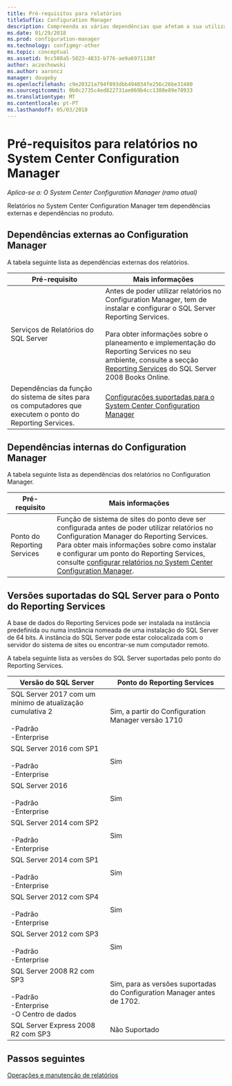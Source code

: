 ```yaml
---
title: Pré-requisitos para relatórios
titleSuffix: Configuration Manager
description: Compreenda as várias dependências que afetam a sua utilização de relatórios no System Center Configuration Manager.
ms.date: 01/29/2018
ms.prod: configuration-manager
ms.technology: configmgr-other
ms.topic: conceptual
ms.assetid: 9cc508a5-5023-4833-b776-ae9a6971138f
author: aczechowski
ms.author: aaroncz
manager: dougeby
ms.openlocfilehash: c9e20321a794f093dbb494034fe256c26be31480
ms.sourcegitcommit: 0b0c2735c4ed822731ae069b4cc1380e89e78933
ms.translationtype: MT
ms.contentlocale: pt-PT
ms.lasthandoff: 05/03/2018
---
```

# <a name="prerequisites-for-reporting-in-system-center-configuration-manager"></a>Pré-requisitos para relatórios no System Center Configuration Manager

*Aplica-se a: O System Center Configuration Manager (ramo atual)*

Relatórios no System Center Configuration Manager tem dependências externas e dependências no produto.  

## <a name="dependencies-external-to-configuration-manager"></a>Dependências externas ao Configuration Manager  
 A tabela seguinte lista as dependências externas dos relatórios.  

|Pré-requisito|Mais informações|  
|------------------|----------------------|  
|Serviços de Relatórios do SQL Server|Antes de poder utilizar relatórios no Configuration Manager, tem de instalar e configurar o SQL Server Reporting Services.<br /><br /> Para obter informações sobre o planeamento e implementação do Reporting Services no seu ambiente, consulte a secção [Reporting Services](http://go.microsoft.com/fwlink/p/?LinkId=212032) do SQL Server 2008 Books Online.|  
|Dependências da função do sistema de sites para os computadores que executem o ponto do Reporting Services.|[Configurações suportadas para o System Center Configuration Manager](../../../core/plan-design/configs/supported-configurations.md)|  

## <a name="dependencies-internal-to-configuration-manager"></a>Dependências internas do Configuration Manager  
 A tabela seguinte lista as dependências dos relatórios no Configuration Manager.  

|Pré-requisito|Mais informações|  
|------------------|----------------------|  
|Ponto do Reporting Services|Função de sistema de sites do ponto deve ser configurada antes de poder utilizar relatórios no Configuration Manager do Reporting Services. Para obter mais informações sobre como instalar e configurar um ponto do Reporting Services, consulte [configurar relatórios no System Center Configuration Manager](../../../core/servers/manage/configuring-reporting.md).|  

## <a name="supported-sql-server-versions-for-the-reporting-services-point"></a>Versões suportadas do SQL Server para o Ponto do Reporting Services  
 A base de dados do Reporting Services pode ser instalada na instância predefinida ou numa instância nomeada de uma instalação do SQL Server de 64 bits. A instância do SQL Server pode estar colocalizada com o servidor do sistema de sites ou encontrar-se num computador remoto.  

 A tabela seguinte lista as versões do SQL Server suportadas pelo ponto do Reporting Services.  

|Versão do SQL Server|Ponto do Reporting Services|  
|------------------------|------------------------------|
|SQL Server 2017 com um mínimo de atualização cumulativa 2<br /><br /> -Padrão<br />-Enterprise|Sim, a partir do Configuration Manager versão 1710|  
|SQL Server 2016 com SP1<br /><br /> -Padrão<br />-Enterprise|Sim| 
|SQL Server 2016<br /><br /> -Padrão<br />-Enterprise|Sim|
|SQL Server 2014 com SP2<br /><br /> -Padrão<br />-Enterprise|Sim|
|SQL Server 2014 com SP1<br /><br /> -Padrão<br />-Enterprise|Sim|
|SQL Server 2012 com SP4 <br /><br /> -Padrão<br />-Enterprise|Sim|  
|SQL Server 2012 com SP3 <br /><br /> -Padrão<br />-Enterprise|Sim|  
|SQL Server 2008 R2 com SP3<br /><br /> -Padrão<br />-Enterprise<br />-O Centro de dados|Sim, para as versões suportadas do Configuration Manager antes de 1702.|  
|SQL Server Express 2008 R2 com SP3|Não Suportado| 




## <a name="next-steps"></a>Passos seguintes
[Operações e manutenção de relatórios](operations-and-maintenance-for-reporting.md)

